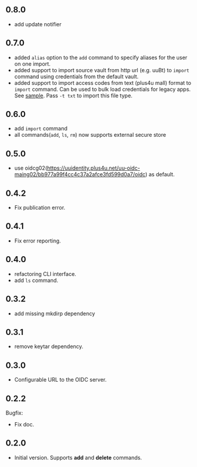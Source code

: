 0.8.0
-----
- add update notifier

0.7.0
-----
- added `alias` option to the `add` command to specify aliases for the user on one import.
- added support to import source vault from http url (e.g. uuBt) to `import` command using credentials from the default vault. 
- added support to import access codes from text (plus4u mall) format to `import` command. Can be used to bulk load credentials for legacy apps. See [sample](./plus4uImportSample.txt). Pass `-t txt` to import this file type.

0.6.0
-----
- add `import` command
- all commands(`add`, `ls`, `rm`) now supports external secure store

0.5.0
-----
- use oidcg02(https://uuidentity.plus4u.net/uu-oidc-maing02/bb977a99f4cc4c37a2afce3fd599d0a7/oidc) as default.

0.4.2
-----
- Fix publication error.

0.4.1
-----
- Fix error reporting.

0.4.0
-----
- refactoring CLI interface.
- add `ls` command.


0.3.2
-----
- add missing mkdirp dependency

0.3.1
-----
- remove keytar dependency. 

0.3.0
-----
- Configurable URL to the OIDC server.

0.2.2
-----

Bugfix:
- Fix doc.


0.2.0
-----
- Initial version. Supports **add** and **delete** commands.

